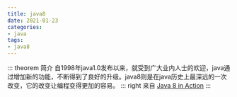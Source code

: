 ```yaml
---
title: java8
date: 2021-01-23
categories:
- java
tags:
- java8
---
```

::: theorem 简介
自1998年java1.0发布以来，就受到广大业内人士的欢迎，java通过增加新的功能，不断得到了良好的升级。java8则是在java历史上最深远的一次改变，它的改变让编程变得更加的容易。
::: right
来自 [Java 8 in Action](#)
:::

